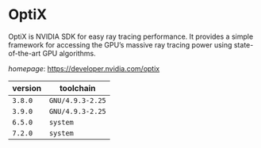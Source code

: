 # OptiX

OptiX is NVIDIA SDK for easy ray tracing performance.  It provides a simple framework for accessing the GPU’s massive ray tracing  power using state-of-the-art GPU algorithms.

*homepage*: <https://developer.nvidia.com/optix>

version | toolchain
--------|----------
``3.8.0`` | ``GNU/4.9.3-2.25``
``3.9.0`` | ``GNU/4.9.3-2.25``
``6.5.0`` | ``system``
``7.2.0`` | ``system``
